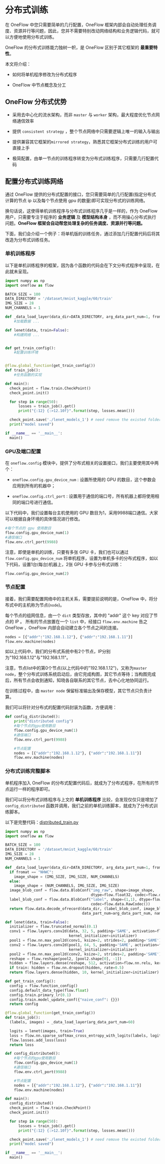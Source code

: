 # 分布式训练

在 OneFlow 中您只需要简单的几行配置，OneFlow 框架内部会自动处理任务调度、资源并行等问题，因此，您并不需要特别改动网络结构和业务逻辑代码，就可以方便地使用分布式训练。

OneFlow 的分布式训练能力独树一帜，是 OneFlow 区别于其它框架的 **最重要特性**。

本文将介绍：

* 如何将单机程序修改为分布式程序

* OneFlow 中节点概念及分工

## OneFlow 分布式优势

* 采用去中心化的流水架构，而非 `master` 与 `worker` 架构，最大程度优化节点网络通信效率

* 提供 `consistent strategy` ，整个节点网络中只需要逻辑上唯一的输入与输出

* 提供兼容其它框架的`mirrored strategy`，熟悉其它框架分布式训练的用户可直接上手

* 极简配置，由单一节点的训练程序转变为分布式训练程序，只需要几行配置代码

## 配置分布式训练网络

通过 OneFlow 提供的分布式配置的接口，您只需要简单的几行配置(指定分布式计算的节点 ip 以及每个节点使用 gpu 的数量)即可实现分布式的训练网络。

换句话说，这使得单机训练程序与分布式训练程序几乎是一样的，作为 OneFlow 用户，只需要专注于程序的 **业务逻辑** 及 **模型结构本身** ，而不用操心分布式执行问题。**OneFlow 框架会自动帮您处理复杂的任务调度、资源并行等问题。**

下面，我们会介绍一个例子：将单机版的训练任务，通过添加几行配置代码后将其改造为分布式训练任务。

### 单机训练程序
以下是单机训练程序的框架，因为各个函数的代码会在下文分布式程序中呈现，在此就未呈现。
```python
import numpy as np
import oneflow as flow

BATCH_SIZE = 100
DATA_DIRECTORY = '/dataset/mnist_kaggle/60/train'
IMG_SIZE = 28
NUM_CHANNELS = 1

def _data_load_layer(data_dir=DATA_DIRECTORY, arg_data_part_num=1, fromat="NHWC"):
    #加载数据 ...

def lenet(data, train=False):
    #构建网络 ...


def get_train_config():
    #配置训练环境


@flow.global_function(get_train_config())
def train_job():
    #任务函数的实现

def main():
  check_point = flow.train.CheckPoint()
  check_point.init()

  for step in range(50):
      losses = train_job().get()
      print("{:12} {:>12.10f}".format(step, losses.mean()))

  check_point.save('./lenet_models_1') # need remove the existed folder
  print("model saved")

if __name__ == '__main__':
  main()
```

### GPU及端口配置

在 `oneflow.config` 模块中，提供了分布式相关的设置接口，我们主要使用其中两个：

* `oneflow.config.gpu_device_num` : 设置所使用的 GPU 的数目，这个参数会应用到所有的机器中；

* `oneflow.config.ctrl_port` : 设置用于通信的端口号，所有机器上都将使用相同的端口号进行通信。

以下代码中，我们设置每台主机使用的 GPU 数目为1，采用9988端口通信。大家可以根据自身环境的具体情况进行修改。
```python
#每个节点的 gpu 使用数目
flow.config.gpu_device_num(1)
#通信端口
flow.env.ctrl_port(9988)
```

注意，即使是单机的训练，只要有多张 GPU 卡，我们也可以通过 `flow.config.gpu_device_num` 将单机程序，设置为单机多卡的分布式程序，如以下代码，设置1台(每台)机器上，2张 GPU 卡参与分布式训练：
```python
flow.config.gpu_device_num(2)
```

### 节点配置

接着，我们需要配置网络中的主机关系，需要提前说明的是，OneFlow 中，将分布式中的主机称为节点(`node`)。

每个节点的组网信息，由一个 `dict` 类型存放，其中的 "addr" 这个 key 对应了节点的 IP 。
所有的节点放置在一个 `list` 中，经接口 `flow.env.machine` 告之 OneFlow ，OneFlow 内部会自动建立各个节点之间的连接。

```python
nodes = [{"addr":"192.168.1.12"}, {"addr":"192.168.1.11"}]
flow.env.machine(nodes)
```

如以上代码中，我们的分布式系统中有2个节点，IP分别为"192.168.1.12"与"192.168.1.11"。

注意，节点list中的第0个节点(以上代码中的"192.168.1.12")，又称为`master node`，整个分布式训练系统启动后，由它完成构图，其它节点等待；当构图完成后，所有节点会收到通知，知晓各自联系的其它节点，去中心化地协同运行。

在训练过程中，由 `master node` 保留标准输出及保存模型，其它节点只负责计算。

我们可以将针对分布式的配置代码封装为函数，方便调用：

```python
def config_distributed():
    print("distributed config")
    #每个节点的gpu使用数目
    flow.config.gpu_device_num(1)
    #通信端口
    flow.env.ctrl_port(9988)

    #节点配置
    nodes = [{"addr":"192.168.1.12"}, {"addr":"192.168.1.11"}]
    flow.env.machine(nodes)
```

### 分布式训练完整脚本
单机程序加入 OneFlow 的分布式配置代码后，就成为了分布式程序，在所有的节点运行一样的程序即可。

我们可以将分布式训练程序与上文的 **单机训练程序** 比较，会发现仅仅只是增加了 `config_distributed` 函数并调用，我们之前的单机训练脚本，就成为了分布式训练脚本。

以下是完整代码：[distributed_train.py](../code/basics_topics/distributed_train.py)

```python
import numpy as np
import oneflow as flow

BATCH_SIZE = 100
DATA_DIRECTORY = '/dataset/mnist_kaggle/60/train'
IMG_SIZE = 28
NUM_CHANNELS = 1

def _data_load_layer(data_dir=DATA_DIRECTORY, arg_data_part_num=1, fromat="NHWC"):
  if fromat == "NHWC":
    image_shape = (IMG_SIZE, IMG_SIZE, NUM_CHANNELS)
  else:
    image_shape = (NUM_CHANNELS, IMG_SIZE, IMG_SIZE)
  image_blob_conf = flow.data.BlobConf("img_raw", shape=image_shape,
                                       dtype=flow.float32, codec=flow.data.RawCodec())
  label_blob_conf = flow.data.BlobConf("label", shape=(1,1), dtype=flow.int32,
                                       codec=flow.data.RawCodec())
  return flow.data.decode_ofrecord(data_dir, (label_blob_conf, image_blob_conf),
                                   data_part_num=arg_data_part_num, name="decode", batch_size=BATCH_SIZE)

def lenet(data, train=False):
  initializer = flow.truncated_normal(0.1)
  conv1 = flow.layers.conv2d(data, 32, 5, padding='SAME', activation=flow.nn.relu,
                             kernel_initializer=initializer)
  pool1 = flow.nn.max_pool2d(conv1, ksize=2, strides=2, padding='SAME')
  conv2 = flow.layers.conv2d(pool1, 64, 5, padding='SAME', activation=flow.nn.relu,
                             kernel_initializer=initializer)
  pool2 = flow.nn.max_pool2d(conv2, ksize=2, strides=2, padding='SAME')
  reshape = flow.reshape(pool2, [pool2.shape[0], -1])
  hidden = flow.layers.dense(reshape, 512, activation=flow.nn.relu, kernel_initializer=initializer)
  if train: hidden = flow.nn.dropout(hidden, rate=0.5)
  return flow.layers.dense(hidden, 10, kernel_initializer=initializer)

def get_train_config():
  config = flow.function_config()
  config.default_data_type(flow.float)
  config.train.primary_lr(0.1)
  config.train.model_update_conf({"naive_conf": {}})
  return config

@flow.global_function(get_train_config())
def train_job():
  (labels, images) = _data_load_layer(arg_data_part_num=60)

  logits = lenet(images, train=True)
  loss = flow.nn.sparse_softmax_cross_entropy_with_logits(labels, logits, name="softmax_loss")
  flow.losses.add_loss(loss)
  return loss

def config_distributed():
    #每个节点的gpu使用数目
    flow.config.gpu_device_num(1)
    #通信端口
    flow.env.ctrl_port(9988)

    #节点配置
    nodes = [{"addr":"192.168.1.12"}, {"addr":"192.168.1.11"}]
    flow.env.machine(nodes)

def main():
  config_distributed()
  check_point = flow.train.CheckPoint()
  check_point.init()

  for step in range(50):
      losses = train_job().get()
      print("{:12} {:>12.10f}".format(step, losses.mean()))

  check_point.save('./lenet_models_1') # need remove the existed folder
  print("model saved")

if __name__ == '__main__':
  main()
```
